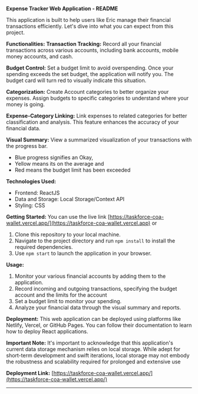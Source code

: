 **Expense Tracker Web Application - README**

This application is built to help users like Eric manage their financial transactions efficiently. Let's dive into what you can expect from this project.

**Functionalities:**
 **Transaction Tracking:** Record all your financial transactions across various accounts, including bank accounts, mobile money accounts, and cash. 

 **Budget Control:** Set a budget limit to avoid overspending. Once your spending exceeds the set budget, the application will notify you. The budget card will turn red to visually indicate this situation.

 **Categorization:** Create Account categories to better organize your expenses. Assign budgets to specific categories to understand where your money is going.

 **Expense-Category Linking:** Link expenses to related categories for better classification and analysis. This feature enhances the accuracy of your financial data.

 **Visual Summary:** View a summarized visualization of your transactions with the progress bar. 
- Blue progress signifies an Okay, 
- Yellow means its on the average and 
- Red means the budget limit has been exceeded


**Technologies Used:**
- Frontend: ReactJS
- Data and Storage: Local Storage/Context API
- Styling: CSS


**Getting Started:** 
 You can use the live link [https://taskforce-coa-wallet.vercel.app/](https://taskforce-coa-wallet.vercel.app) or

1. Clone this repository to your local machine.
2. Navigate to the project directory and run `npm install` to install the required dependencies. 
3. Use `npm start` to launch the application in your browser.

**Usage:**
1. Monitor your various financial accounts by adding them to the application.
2. Record incoming and outgoing transactions, specifying the budget account and the limits for the account
3. Set a budget limit to monitor your spending.
4. Analyze your financial data through the visual summary and reports.

**Deployment:**
This web application can be deployed using platforms like Netlify, Vercel, or GitHub Pages. You can follow their documentation to learn how to deploy React applications.

**Important Note:**
It's important to acknowledge that this application's current data storage mechanism relies on local storage. While adept for short-term development and swift iterations, local storage may not embody the robustness and scalability required for prolonged and extensive use


**Deployment Link:**
[https://taskforce-coa-wallet.vercel.app/](https://taskforce-coa-wallet.vercel.app/)


---

